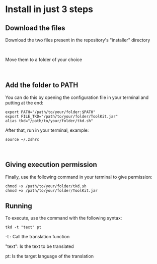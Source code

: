 # Install in just 3 steps 

## Download the files

Download the two files present in the repository's "installer" directory

<br>

Move them to a folder of your choice
  
<br>

## Add the folder to PATH

You can do this by opening the configuration file in your terminal and putting at the end:

    export PATH="/path/to/your/folder:$PATH"
    export FILE_TKD="/path/to/your/folder/ToolKit.jar"
    alias tkd="/path/to/your/folder/tkd.sh"
  
After that, run in your terminal, example:

    source ~/.zshrc

<br>

## Giving execution permission

Finally, use the following command in your terminal to give permission:


    chmod +x /path/to/your/folder/tkd.sh
    chmod +x /path/to/your/folder/ToolKit.jar

## Running

To execute, use the command with the following syntax:

    tkd -t "text" pt

-t : Call the translation function

"text": Is the text to be translated

pt: Is the target language of the translation
